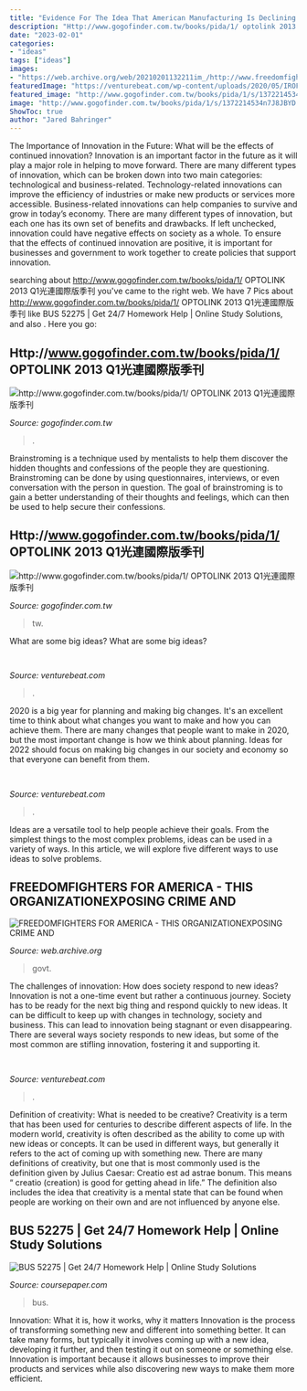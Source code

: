 ```yaml
---
title: "Evidence For The Idea That American Manufacturing Is Declining Is : Freedomfighters For America"
description: "Http://www.gogofinder.com.tw/books/pida/1/ optolink 2013 q1光連國際版季刊"
date: "2023-02-01"
categories:
- "ideas"
tags: ["ideas"]
images:
- "https://web.archive.org/web/20210201132211im_/http://www.freedomfightersforamerica.com/yahoo_site_admin/assets/images/FreedomFighters_Logo1b.270122312_std.jpg"
featuredImage: "https://venturebeat.com/wp-content/uploads/2020/05/IROF-explanation-1.png"
featured_image: "http://www.gogofinder.com.tw/books/pida/1/s/1372214534fkvtRm8r.jpg"
image: "http://www.gogofinder.com.tw/books/pida/1/s/1372214534n7J8JBYD.jpg"
ShowToc: true
author: "Jared Bahringer"
---
```



The Importance of Innovation in the Future: What will be the effects of continued innovation?
Innovation is an important factor in the future as it will play a major role in helping to move forward. There are many different types of innovation, which can be broken down into two main categories: technological and business-related. Technology-related innovations can improve the efficiency of industries or make new products or services more accessible. Business-related innovations can help companies to survive and grow in today’s economy. There are many different types of innovation, but each one has its own set of benefits and drawbacks. If left unchecked, innovation could have negative effects on society as a whole. To ensure that the effects of continued innovation are positive, it is important for businesses and government to work together to create policies that support innovation.

	

		
searching about http://www.gogofinder.com.tw/books/pida/1/ OPTOLINK 2013 Q1光連國際版季刊 you've came to the right web. We have 7 Pics about http://www.gogofinder.com.tw/books/pida/1/ OPTOLINK 2013 Q1光連國際版季刊 like BUS 52275 | Get 24/7 Homework Help | Online Study Solutions,  and also . Here you go:
		
    
## Http://www.gogofinder.com.tw/books/pida/1/ OPTOLINK 2013 Q1光連國際版季刊

<img loading=lazy src="http://www.gogofinder.com.tw/books/pida/1/s/1372214534fkvtRm8r.jpg" onerror="this.onerror=null;this.src='https://tse1.mm.bing.net/th?id=OIP.CXHsW7k3OsDFcXy-oJ0fjgHaKf&amp;pid=15.1';" alt="http://www.gogofinder.com.tw/books/pida/1/ OPTOLINK 2013 Q1光連國際版季刊">

_Source: gogofinder.com.tw_

>. 

	

Brainstroming is a technique used by mentalists to help them discover the hidden thoughts and confessions of the people they are questioning. Brainstroming can be done by using questionnaires, interviews, or even conversation with the person in question. The goal of brainstroming is to gain a better understanding of their thoughts and feelings, which can then be used to help secure their confessions.

    
## Http://www.gogofinder.com.tw/books/pida/1/ OPTOLINK 2013 Q1光連國際版季刊

<img loading=lazy src="http://www.gogofinder.com.tw/books/pida/1/s/1372214534n7J8JBYD.jpg" onerror="this.onerror=null;this.src='https://tse2.mm.bing.net/th?id=OIP.h0AZXehKQtpjElhE_NC1aQHaKf&amp;pid=15.1';" alt="http://www.gogofinder.com.tw/books/pida/1/ OPTOLINK 2013 Q1光連國際版季刊">

_Source: gogofinder.com.tw_

>tw. 

	

What are some big ideas?
What are some big ideas?

    
## 

<img loading=lazy src="https://venturebeat.com/wp-content/uploads/2018/09/Close-up-shot-of-DON-system-and-Kuka-Robot-grasping-a-cup.jpg?w=800" onerror="this.onerror=null;this.src='https://tse1.mm.bing.net/th?id=OIP.D87VygAA5O2X6Wt9jObWwQHaFj&amp;pid=15.1';" alt="">

_Source: venturebeat.com_

>. 

	

2020 is a big year for planning and making big changes. It's an excellent time to think about what changes you want to make and how you can achieve them.
There are many changes that people want to make in 2020, but the most important change is how we think about planning. Ideas for 2022 should focus on making big changes in our society and economy so that everyone can benefit from them.

    
## 

<img loading=lazy src="https://venturebeat.com/wp-content/uploads/2020/05/IROF-explanation-1.png" onerror="this.onerror=null;this.src='https://tse3.mm.bing.net/th?id=OIP.BCipcGfBd-4hO7hCMGPVoAHaDu&amp;pid=15.1';" alt="">

_Source: venturebeat.com_

>. 

	

Ideas are a versatile tool to help people achieve their goals. From the simplest things to the most complex problems, ideas can be used in a variety of ways. In this article, we will explore five different ways to use ideas to solve problems.

    
## FREEDOMFIGHTERS FOR AMERICA - THIS ORGANIZATIONEXPOSING CRIME AND

<img loading=lazy src="https://web.archive.org/web/20210201132211im_/http://www.freedomfightersforamerica.com/yahoo_site_admin/assets/images/FreedomFighters_Logo1b.270122312_std.jpg" onerror="this.onerror=null;this.src='https://tse4.mm.bing.net/th?id=OIP.aNCwnl3d9pe4HZCqFIczugAAAA&amp;pid=15.1';" alt="FREEDOMFIGHTERS FOR AMERICA - THIS ORGANIZATIONEXPOSING CRIME AND">

_Source: web.archive.org_

>govt. 

	

The challenges of innovation: How does society respond to new ideas?
Innovation is not a one-time event but rather a continuous journey. Society has to be ready for the next big thing and respond quickly to new ideas. It can be difficult to keep up with changes in technology, society and business. This can lead to innovation being stagnant or even disappearing. There are several ways society responds to new ideas, but some of the most common are stifling innovation, fostering it and supporting it.

    
## 

<img loading=lazy src="https://venturebeat.com/wp-content/uploads/2019/05/amd-ryzen-third-generation.jpg" onerror="this.onerror=null;this.src='https://tse1.mm.bing.net/th?id=OIP.11ghnT6m99Zk2gavAzErcQHaDt&amp;pid=15.1';" alt="">

_Source: venturebeat.com_

>. 

	

Definition of creativity: What is needed to be creative?
Creativity is a term that has been used for centuries to describe different aspects of life. In the modern world, creativity is often described as the ability to come up with new ideas or concepts. It can be used in different ways, but generally it refers to the act of coming up with something new. There are many definitions of creativity, but one that is most commonly used is the definition given by Julius Caesar: Creatio est ad astrae bonum. This means “ creatio (creation) is good for getting ahead in life.” The definition also includes the idea that creativity is a mental state that can be found when people are working on their own and are not influenced by anyone else.

    
## BUS 52275 | Get 24/7 Homework Help | Online Study Solutions

<img loading=lazy src="https://preview.coursepaper.com/435626/page-pf9.jpg" onerror="this.onerror=null;this.src='https://tse3.mm.bing.net/th?id=OIP._ufeOWxEvqg9WNougaUsUwHaKe&amp;pid=15.1';" alt="BUS 52275 | Get 24/7 Homework Help | Online Study Solutions">

_Source: coursepaper.com_

>bus. 

	

Innovation: What it is, how it works, why it matters
Innovation is the process of transforming something new and different into something better. It can take many forms, but typically it involves coming up with a new idea, developing it further, and then testing it out on someone or something else. Innovation is important because it allows businesses to improve their products and services while also discovering new ways to make them more efficient.

